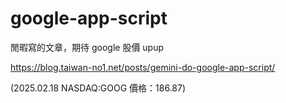 # google-app-script

閒暇寫的文章，期待 google 股價 upup 

https://blog.taiwan-no1.net/posts/gemini-do-google-app-script/

(2025.02.18 NASDAQ:GOOG 價格：186.87)
